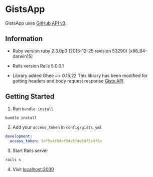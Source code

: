 # GistsApp

GistsApp uses [GitHub API v3](https://developer.github.com/v3/).

## Information

* Ruby version
ruby 2.3.0p0 (2015-12-25 revision 53290) [x86_64-darwin15]

* Rails version
Rails 5.0.0.1

* Library added
Ghee ~> 0.15.22
This library has been modified for gotting headers and body request response [Gists API](https://developer.github.com/v3/gists/).

## Getting Started

1. Run `bundle install`
```bash
bundle install
```

2. Add your `access_token` in `config/gists.yml`
``` yaml
development:
  access_token: 54f5e4f54ef54e5f4e54f5e4f5e
```

3. Start Rails server
```bash
rails s
```

4. Visit [localhost:3000](localhost:3000)
